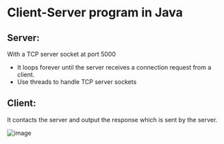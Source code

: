 # Client-Server program in Java
## Server: 
With a TCP server socket at port 5000
- It loops forever until the server receives a connection request from a client.
- Use threads to handle TCP server sockets

## Client: 
It contacts the server and output the response which is sent by the server.

![image](https://user-images.githubusercontent.com/76859781/135778224-04513c52-58c8-4aab-a3d9-7e0d9f8a5e60.png)
